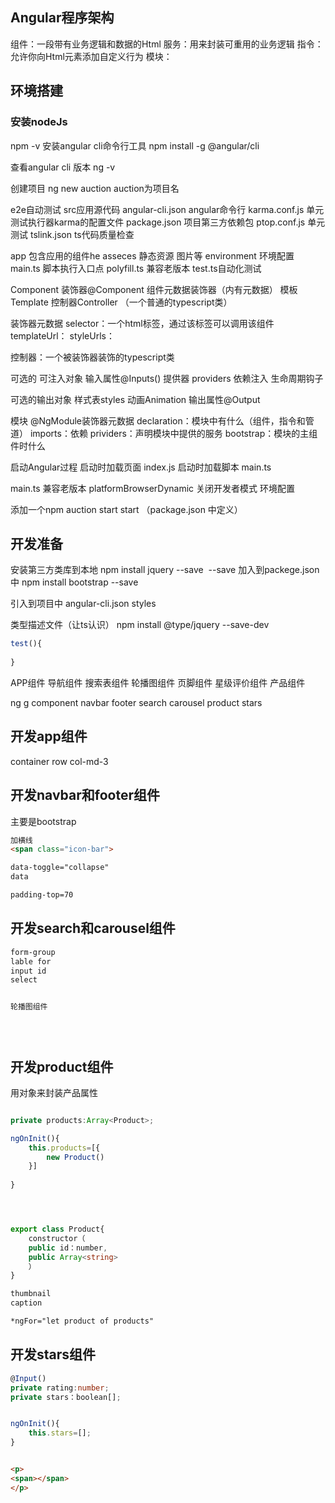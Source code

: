 ## Angular程序架构
组件：一段带有业务逻辑和数据的Html
服务：用来封装可重用的业务逻辑
指令：允许你向Html元素添加自定义行为
模块：

## 环境搭建
### 安装nodeJs
npm -v
安装angular cli命令行工具
npm install -g @angular/cli

查看angular cli 版本
ng -v

创建项目
ng new auction
auction为项目名

e2e自动测试
src应用源代码
angular-cli.json angular命令行
karma.conf.js 单元测试执行器karma的配置文件
package.json 项目第三方依赖包
ptop.conf.js 单元测试
tslink.json ts代码质量检查

app 包含应用的组件he
asseces 静态资源 图片等
environment 环境配置
main.ts 脚本执行入口点
polyfill.ts 兼容老版本
test.ts自动化测试

Component
装饰器@Component  组件元数据装饰器（内有元数据）
模板 Template
控制器Controller （一个普通的typescript类）


装饰器元数据
selector：一个html标签，通过该标签可以调用该组件
templateUrl：
styleUrls：

控制器：一个被装饰器装饰的typescript类

可选的 可注入对象
输入属性@Inputs()
提供器 providers 依赖注入
生命周期钩子

可选的输出对象
样式表styles
动画Animation
输出属性@Output


模块
@NgModule装饰器元数据
declaration：模块中有什么（组件，指令和管道）
imports：依赖
prividers：声明模块中提供的服务
bootstrap：模块的主组件时什么


启动Angular过程
启动时加载页面 index.js
启动时加载脚本 main.ts


main.ts
兼容老版本
platformBrowserDynamic 
关闭开发者模式
环境配置

添加一个npm
auction start
start （package.json 中定义）


## 开发准备
安装第三方类库到本地
npm install jquery --save
​	--save 加入到packege.json 中
npm install bootstrap --save

引入到项目中
angular-cli.json
styles

类型描述文件（让ts认识）
npm install @type/jquery --save-dev

```TypeScript
test(){
    
}
```
APP组件
导航组件
搜索表组件
轮播图组件
页脚组件
星级评价组件
产品组件

ng g component navbar
footer
search
carousel
product
stars

## 开发app组件


container
row
col-md-3


## 开发navbar和footer组件
主要是bootstrap
```Html
加横线
<span class="icon-bar"> 

data-toggle="collapse"
data

padding-top=70

```


## 开发search和carousel组件
```Html
form-group
lable for
input id
select


轮播图组件





```


## 开发product组件


用对象来封装产品属性


```TypeScript

private products:Array<Product>;

ngOnInit(){
    this.products=[{
        new Product()
    }]
    
}




export class Product{
    constructor（
    public id：number,
    public Array<string>
    ）
}

```


```Html
thumbnail
caption

*ngFor="let product of products"
```

## 开发stars组件
```TypeScript
@Input()
private rating:number;
private stars：boolean[];


ngOnInit(){
    this.stars=[];
}



```

```Html
<p>
<span></span>
</p>

```


